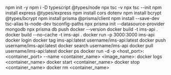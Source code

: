 npm init -y
npm i -D typescript @types/node
npx tsc -v
npx tsc --init
npm install express @types/express
npm install cors dotenv
npm install bcrypt @types/bcrypt
npm install prisma @prisma/client
npm install --save-dev tsc-alias ts-node-dev tsconfig-paths
npx prisma init --datasource-provider mongodb
npx prisma db push
docker --version
docker build -t ims-api .
docker build --no-cache -t ims-api .
docker run -p 3000:3000 ims-api
docker login
docker tag ims-api:latest username/ims-api:latest
docker push username/ims-api:latest
docker search username/ims-api
docker pull username/ims-api:latest
docker ps
docker run -d -p <host_port>:<container_port> --name <container_name> <image_name>:<tag>
docker logs <container_name>
docker start <container_name>
docker stop <container_name>
docker rm <container_name>
